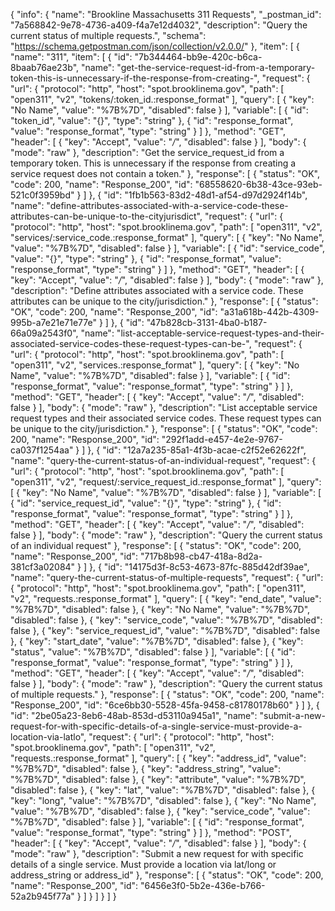 {
  "info": {
    "name": "Brookline Massachusetts 311 Requests",
    "_postman_id": "7a568842-9e78-4736-a409-f4a7e12d4032",
    "description": "Query the current status of multiple requests.",
    "schema": "https://schema.getpostman.com/json/collection/v2.0.0/"
  },
  "item": [
    {
      "name": "311",
      "item": [
        {
          "id": "7b344464-bb9e-420c-b6ca-8baab76ae23b",
          "name": "get-the-service-request-id-from-a-temporary-token-this-is-unnecessary-if-the-response-from-creating-",
          "request": {
            "url": {
              "protocol": "http",
              "host": "spot.brooklinema.gov",
              "path": [
                "open311",
                "v2",
                "tokens/:token_id.:response_format"
              ],
              "query": [
                {
                  "key": "No Name",
                  "value": "%7B%7D",
                  "disabled": false
                }
              ],
              "variable": [
                {
                  "id": "token_id",
                  "value": "{}",
                  "type": "string"
                },
                {
                  "id": "response_format",
                  "value": "response_format",
                  "type": "string"
                }
              ]
            },
            "method": "GET",
            "header": [
              {
                "key": "Accept",
                "value": "*/*",
                "disabled": false
              }
            ],
            "body": {
              "mode": "raw"
            },
            "description": "Get the service_request_id from a temporary token. This is unnecessary if the response from creating a service request does not contain a token."
          },
          "response": [
            {
              "status": "OK",
              "code": 200,
              "name": "Response_200",
              "id": "68558620-6b38-43ce-93eb-521c0f3959bd"
            }
          ]
        },
        {
          "id": "1fb1b563-83d2-48d1-af54-d97d2924f14b",
          "name": "define-attributes-associated-with-a-service-code-these-attributes-can-be-unique-to-the-cityjurisdict",
          "request": {
            "url": {
              "protocol": "http",
              "host": "spot.brooklinema.gov",
              "path": [
                "open311",
                "v2",
                "services/:service_code.:response_format"
              ],
              "query": [
                {
                  "key": "No Name",
                  "value": "%7B%7D",
                  "disabled": false
                }
              ],
              "variable": [
                {
                  "id": "service_code",
                  "value": "{}",
                  "type": "string"
                },
                {
                  "id": "response_format",
                  "value": "response_format",
                  "type": "string"
                }
              ]
            },
            "method": "GET",
            "header": [
              {
                "key": "Accept",
                "value": "*/*",
                "disabled": false
              }
            ],
            "body": {
              "mode": "raw"
            },
            "description": "Define attributes associated with a service code. These attributes can be unique to the city/jurisdiction."
          },
          "response": [
            {
              "status": "OK",
              "code": 200,
              "name": "Response_200",
              "id": "a31a618b-442b-4309-995b-a7e21e71e77e"
            }
          ]
        },
        {
          "id": "47b828cb-3131-4ba0-b187-66a09a2543f0",
          "name": "list-acceptable-service-request-types-and-their-associated-service-codes-these-request-types-can-be-",
          "request": {
            "url": {
              "protocol": "http",
              "host": "spot.brooklinema.gov",
              "path": [
                "open311",
                "v2",
                "services.:response_format"
              ],
              "query": [
                {
                  "key": "No Name",
                  "value": "%7B%7D",
                  "disabled": false
                }
              ],
              "variable": [
                {
                  "id": "response_format",
                  "value": "response_format",
                  "type": "string"
                }
              ]
            },
            "method": "GET",
            "header": [
              {
                "key": "Accept",
                "value": "*/*",
                "disabled": false
              }
            ],
            "body": {
              "mode": "raw"
            },
            "description": "List acceptable service request types and their associated service codes. These request types can be unique to the city/jurisdiction."
          },
          "response": [
            {
              "status": "OK",
              "code": 200,
              "name": "Response_200",
              "id": "292f1add-e457-4e2e-9767-ca037f1254aa"
            }
          ]
        },
        {
          "id": "12a7a235-85a1-4f3b-acae-c2f52e62622f",
          "name": "query-the-current-status-of-an-individual-request",
          "request": {
            "url": {
              "protocol": "http",
              "host": "spot.brooklinema.gov",
              "path": [
                "open311",
                "v2",
                "request/:service_request_id.:response_format"
              ],
              "query": [
                {
                  "key": "No Name",
                  "value": "%7B%7D",
                  "disabled": false
                }
              ],
              "variable": [
                {
                  "id": "service_request_id",
                  "value": "{}",
                  "type": "string"
                },
                {
                  "id": "response_format",
                  "value": "response_format",
                  "type": "string"
                }
              ]
            },
            "method": "GET",
            "header": [
              {
                "key": "Accept",
                "value": "*/*",
                "disabled": false
              }
            ],
            "body": {
              "mode": "raw"
            },
            "description": "Query the current status of an individual request"
          },
          "response": [
            {
              "status": "OK",
              "code": 200,
              "name": "Response_200",
              "id": "717b8b98-cb47-418a-8d2a-381cf3a02084"
            }
          ]
        },
        {
          "id": "14175d3f-8c53-4673-87fc-885d42df39ae",
          "name": "query-the-current-status-of-multiple-requests",
          "request": {
            "url": {
              "protocol": "http",
              "host": "spot.brooklinema.gov",
              "path": [
                "open311",
                "v2",
                "requests.:response_format"
              ],
              "query": [
                {
                  "key": "end_date",
                  "value": "%7B%7D",
                  "disabled": false
                },
                {
                  "key": "No Name",
                  "value": "%7B%7D",
                  "disabled": false
                },
                {
                  "key": "service_code",
                  "value": "%7B%7D",
                  "disabled": false
                },
                {
                  "key": "service_request_id",
                  "value": "%7B%7D",
                  "disabled": false
                },
                {
                  "key": "start_date",
                  "value": "%7B%7D",
                  "disabled": false
                },
                {
                  "key": "status",
                  "value": "%7B%7D",
                  "disabled": false
                }
              ],
              "variable": [
                {
                  "id": "response_format",
                  "value": "response_format",
                  "type": "string"
                }
              ]
            },
            "method": "GET",
            "header": [
              {
                "key": "Accept",
                "value": "*/*",
                "disabled": false
              }
            ],
            "body": {
              "mode": "raw"
            },
            "description": "Query the current status of multiple requests."
          },
          "response": [
            {
              "status": "OK",
              "code": 200,
              "name": "Response_200",
              "id": "6ce6bb30-5528-45fa-9458-c81780178b60"
            }
          ]
        },
        {
          "id": "2be05a23-8eb6-48ab-853d-d53110a945a1",
          "name": "submit-a-new-request-for-with-specific-details-of-a-single-service-must-provide-a-location-via-latlo",
          "request": {
            "url": {
              "protocol": "http",
              "host": "spot.brooklinema.gov",
              "path": [
                "open311",
                "v2",
                "requests.:response_format"
              ],
              "query": [
                {
                  "key": "address_id",
                  "value": "%7B%7D",
                  "disabled": false
                },
                {
                  "key": "address_string",
                  "value": "%7B%7D",
                  "disabled": false
                },
                {
                  "key": "attribute",
                  "value": "%7B%7D",
                  "disabled": false
                },
                {
                  "key": "lat",
                  "value": "%7B%7D",
                  "disabled": false
                },
                {
                  "key": "long",
                  "value": "%7B%7D",
                  "disabled": false
                },
                {
                  "key": "No Name",
                  "value": "%7B%7D",
                  "disabled": false
                },
                {
                  "key": "service_code",
                  "value": "%7B%7D",
                  "disabled": false
                }
              ],
              "variable": [
                {
                  "id": "response_format",
                  "value": "response_format",
                  "type": "string"
                }
              ]
            },
            "method": "POST",
            "header": [
              {
                "key": "Accept",
                "value": "*/*",
                "disabled": false
              }
            ],
            "body": {
              "mode": "raw"
            },
            "description": "Submit a new request for with specific details of a single service. Must provide a location via lat/long or address_string or address_id"
          },
          "response": [
            {
              "status": "OK",
              "code": 200,
              "name": "Response_200",
              "id": "6456e3f0-5b2e-436e-b766-52a2b945f77a"
            }
          ]
        }
      ]
    }
  ]
}